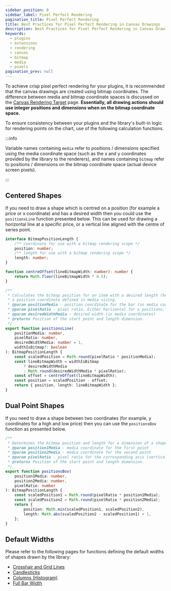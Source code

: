 ```yaml
---
sidebar_position: 0
sidebar_label: Pixel Perfect Rendering
pagination_title: Pixel Perfect Rendering
title: Best Practices for Pixel Perfect Rendering in Canvas Drawings
description: Best Practices for Pixel Perfect Rendering in Canvas Drawings when creating plugins for the Lightweight Charts
keywords:
  - plugins
  - extensions
  - rendering
  - canvas
  - bitmap
  - media
  - pixels
pagination_prev: null
---
```


To achieve crisp pixel perfect rendering for your plugins, it is recommended that the canvas drawings are created using bitmap coordinates. The difference between media and bitmap coordinate spaces is discussed on the [Canvas Rendering Target](../canvas-rendering-target.md) page. **Essentially, all drawing actions should use integer positions and dimensions when on the bitmap coordinate space.**

To ensure consistency between your plugins and the library's built-in logic for rendering points on the chart, use of the following calculation functions.

:::info

Variable names containing `media` refer to positions / dimensions specified using the media coordinate space (such as the x and y coordinates provided by the library to the renderers), and names containing `bitmap` refer to positions / dimensions on the bitmap coordinate space (actual device screen pixels).

:::

## Centered Shapes

If you need to draw a shape which is centred on a position (for example a price or x coordinate) and has a desired width then you could use the `positionsLine` function presented below. This can be used for drawing a horizontal line at a specific price, or a vertical line aligned with the centre of series point.

```typescript
interface BitmapPositionLength {
    /** coordinate for use with a bitmap rendering scope */
    position: number;
    /** length for use with a bitmap rendering scope */
    length: number;
}

function centreOffset(lineBitmapWidth: number): number {
    return Math.floor(lineBitmapWidth * 0.5);
}

/**
 * Calculates the bitmap position for an item with a desired length (height or width), and centred according to
 * a position coordinate defined in media sizing.
 * @param positionMedia - position coordinate for the bar (in media coordinates)
 * @param pixelRatio - pixel ratio. Either horizontal for x positions, or vertical for y positions
 * @param desiredWidthMedia - desired width (in media coordinates)
 * @returns Position of the start point and length dimension.
 */
export function positionsLine(
    positionMedia: number,
    pixelRatio: number,
    desiredWidthMedia: number = 1,
    widthIsBitmap?: boolean
): BitmapPositionLength {
    const scaledPosition = Math.round(pixelRatio * positionMedia);
    const lineBitmapWidth = widthIsBitmap
        ? desiredWidthMedia
        : Math.round(desiredWidthMedia * pixelRatio);
    const offset = centreOffset(lineBitmapWidth);
    const position = scaledPosition - offset;
    return { position, length: lineBitmapWidth };
}
```

## Dual Point Shapes

If you need to draw a shape between two coordinates (for example, y coordinates for a high and low price) then you can use the `positionsBox` function as presented below.

```typescript
/**
 * Determines the bitmap position and length for a dimension of a shape to be drawn.
 * @param position1Media - media coordinate for the first point
 * @param position2Media - media coordinate for the second point
 * @param pixelRatio - pixel ratio for the corresponding axis (vertical or horizontal)
 * @returns Position of the start point and length dimension.
 */
export function positionsBox(
    position1Media: number,
    position2Media: number,
    pixelRatio: number
): BitmapPositionLength {
    const scaledPosition1 = Math.round(pixelRatio * position1Media);
    const scaledPosition2 = Math.round(pixelRatio * position2Media);
    return {
        position: Math.min(scaledPosition1, scaledPosition2),
        length: Math.abs(scaledPosition2 - scaledPosition1) + 1,
    };
}
```

## Default Widths

Please refer to the following pages for functions defining the default widths of shapes drawn by the library:

- [Crosshair and Grid Lines](./widths/crosshair.md)
- [Candlesticks](./widths/candlestick.md)
- [Columns (Histogram)](./widths/columns.md)
- [Full Bar Width](./widths/full-bar-width.md)
